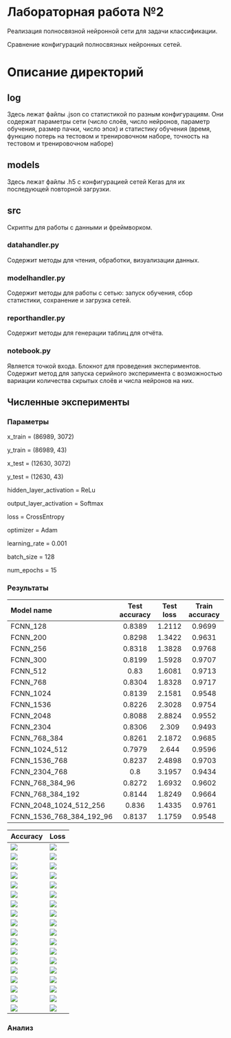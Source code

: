 # Лабораторная работа №2
Реализация полносвязной нейронной сети для задачи классификации.

Сравнение конфигураций полносвязных нейронных сетей.

# Описание директорий

## log
Здесь лежат файлы .json со статистикой по разным конфигурациям.
Они содержат параметры сети (число слоёв, число нейронов, параметр обучения, размер пачки, число эпох) и статистику 
обучения (время, функцию потерь на тестовом и тренировочном наборе, точность на тестовом и тренировочном наборе)

## models
Здесь лежат файлы .h5 с конфигурацией сетей Keras для их последующей повторной загрузки.

## src
Скрипты для работы с данными и фреймворком.
### datahandler.py
Содержит методы для чтения, обработки, визуализации данных.
### modelhandler.py
Содержит методы для работы с сетью: запуск обучения, сбор статистики, сохранение и загрузка сетей.
### reporthandler.py
Содержит методы для генерации таблиц для отчёта.
### notebook.py
Является точкой входа. Блокнот для проведения экспериментов. Содержит метод для запуска серийного эксперимента с 
возможностью вариации количества скрытых слоёв и числа нейронов на них.

## Численные эксперименты
### Параметры

x_train = (86989, 3072)

y_train = (86989, 43)

x_test = (12630, 3072) 

y_test = (12630, 43)

hidden_layer_activation = ReLu

output_layer_activation = Softmax

loss = CrossEntropy 

optimizer = Adam

learning_rate = 0.001

batch_size = 128

num_epochs = 15

### Результаты
[comment]: # (result_table_start)

|        Model name        | Test accuracy | Test loss | Train accuracy | Train loss | Time_train (s) |
| :----------------------- | :-----------: | :-------: | :------------: | :--------: | :------------: |
| FCNN_128                 |    0.8389     |  1.2112   |     0.9699     |   0.1048   |    129.3543    |
| FCNN_200                 |    0.8298     |  1.3422   |     0.9631     |   0.131    |    183.3019    |
| FCNN_256                 |    0.8318     |  1.3828   |     0.9768     |   0.0839   |    233.5805    |
| FCNN_300                 |    0.8199     |  1.5928   |     0.9707     |   0.1028   |    272.8827    |
| FCNN_512                 |     0.83      |  1.6081   |     0.9713     |   0.0961   |    440.9299    |
| FCNN_768                 |    0.8304     |  1.8328   |     0.9717     |   0.1066   |    645.9815    |
| FCNN_1024                |    0.8139     |  2.1581   |     0.9548     |   0.2022   |    861.3704    |
| FCNN_1536                |    0.8226     |  2.3028   |     0.9754     |   0.0896   |   1285.1339    |
| FCNN_2048                |    0.8088     |  2.8824   |     0.9552     |   0.2181   |   1749.6416    |
| FCNN_2304                |    0.8306     |   2.309   |     0.9493     |   0.2349   |   1940.3959    |
| FCNN_768_384             |    0.8261     |  2.1872   |     0.9685     |   0.1121   |    720.983     |
| FCNN_1024_512            |    0.7979     |   2.644   |     0.9596     |   0.1457   |   1003.5661    |
| FCNN_1536_768            |    0.8237     |  2.4898   |     0.9703     |   0.1043   |   1582.1086    |
| FCNN_2304_768            |      0.8      |  3.1957   |     0.9434     |   0.2568   |    2378.945    |
| FCNN_768_384_96          |    0.8272     |  1.6932   |     0.9602     |   0.1335   |    726.6468    |
| FCNN_768_384_192         |    0.8144     |  1.8249   |     0.9664     |   0.1153   |    727.8066    |
| FCNN_2048_1024_512_256   |     0.836     |  1.4335   |     0.9761     |   0.0745   |   2476.1017    |
| FCNN_1536_768_384_192_96 |    0.8137     |  1.1759   |     0.9548     |   0.1486   |   1671.4964    |

[comment]: # (result_table_end)

[comment]: # (graph_table_start)

|                    Accuracy                    |                    Loss                    |
| :--------------------------------------------- | :----------------------------------------- |
| ![](img/FCNN_128_accuracy.png)                 | ![](img/FCNN_128_loss.png)                 |
| ![](img/FCNN_200_accuracy.png)                 | ![](img/FCNN_200_loss.png)                 |
| ![](img/FCNN_256_accuracy.png)                 | ![](img/FCNN_256_loss.png)                 |
| ![](img/FCNN_300_accuracy.png)                 | ![](img/FCNN_300_loss.png)                 |
| ![](img/FCNN_512_accuracy.png)                 | ![](img/FCNN_512_loss.png)                 |
| ![](img/FCNN_768_accuracy.png)                 | ![](img/FCNN_768_loss.png)                 |
| ![](img/FCNN_1024_accuracy.png)                | ![](img/FCNN_1024_loss.png)                |
| ![](img/FCNN_1536_accuracy.png)                | ![](img/FCNN_1536_loss.png)                |
| ![](img/FCNN_2048_accuracy.png)                | ![](img/FCNN_2048_loss.png)                |
| ![](img/FCNN_2304_accuracy.png)                | ![](img/FCNN_2304_loss.png)                |
| ![](img/FCNN_768_384_accuracy.png)             | ![](img/FCNN_768_384_loss.png)             |
| ![](img/FCNN_1024_512_accuracy.png)            | ![](img/FCNN_1024_512_loss.png)            |
| ![](img/FCNN_1536_768_accuracy.png)            | ![](img/FCNN_1536_768_loss.png)            |
| ![](img/FCNN_2304_768_accuracy.png)            | ![](img/FCNN_2304_768_loss.png)            |
| ![](img/FCNN_768_384_96_accuracy.png)          | ![](img/FCNN_768_384_96_loss.png)          |
| ![](img/FCNN_768_384_192_accuracy.png)         | ![](img/FCNN_768_384_192_loss.png)         |
| ![](img/FCNN_2048_1024_512_256_accuracy.png)   | ![](img/FCNN_2048_1024_512_256_loss.png)   |
| ![](img/FCNN_1536_768_384_192_96_accuracy.png) | ![](img/FCNN_1536_768_384_192_96_loss.png) |

[comment]: # (graph_table_end)

### Анализ

